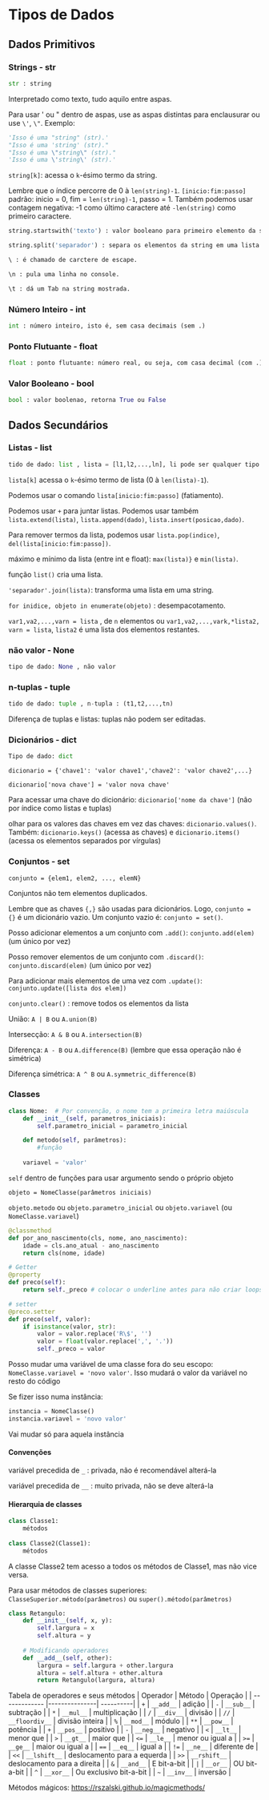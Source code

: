# Tipos de Dados
## Dados Primitivos

### Strings - str

```python
str : string
```
Interpretado como texto, tudo aquilo entre aspas.

Para usar ' ou " dentro de aspas, use as aspas distintas para enclausurar ou use `\'`, `\"`.
Exemplo: 
```python
'Isso é uma "string" (str).'
"Isso é uma 'string' (str)."
"Isso é uma \"string\" (str)."
'Isso é uma \'string\' (str).'
```
`string[k]`: acessa o `k`-ésimo termo da string. 

Lembre que o índice percorre de 0 à `len(string)-1`. `[inicio:fim:passo]` padrão: inicio = 0, fim = `len(string)-1`, passo = 1. Também podemos usar contagem negativa: -1 como último caractere até `-len(string)` como primeiro caractere.
```python
string.startswith('texto') : valor booleano para primeiro elemento da string.

string.split('separador') : separa os elementos da string em uma lista.

\ : é chamado de carctere de escape.

\n : pula uma linha no console.

\t : dá um Tab na string mostrada.
```
	
### Número Inteiro - int
```python	
int : número inteiro, isto é, sem casa decimais (sem .)
```
### Ponto Flutuante - float
```python
float : ponto flutuante: número real, ou seja, com casa decimal (com .)
```
### Valor Booleano - bool
```python
bool : valor boolenao, retorna True ou False
```

## Dados Secundários
	
### Listas - list
```python
tido de dado: list , lista = [l1,l2,...,ln], li pode ser qualquer tipo de dado.
```
`lista[k]` acessa o `k`-ésimo termo de lista (0 à `len(lista)-1`).

Podemos usar o comando `lista[inicio:fim:passo]` (fatiamento).

Podemos usar `+` para juntar listas. Podemos usar também `lista.extend(lista)`, `lista.append(dado)`, `lista.insert(posicao,dado)`.

Para remover termos da lista, podemos usar `lista.pop(indice)`, `del(lista[inicio:fim:passo])`.

máximo e mínimo da lista (entre int e float): `max(lista)}` e `min(lista)`.

função `list()` cria uma lista.

`'separador'.join(lista)`: transforma uma lista em uma string.

`for inidice, objeto in enumerate(objeto)` : desempacotamento. 

`var1,va2,...,varn = lista` , de `n` elementos ou `var1,va2,...,vark,*lista2, varn = lista`, `lista2` é uma lista dos elementos restantes.

### não valor - None
```python
tipo de dado: None , não valor
```
### n-tuplas - tuple
```python
tido de dado: tuple , n-tupla : (t1,t2,...,tn)
```
Diferença de tuplas e listas: tuplas não podem ser editadas.

### Dicionários - dict
```python
Tipo de dado: dict
```
`dicionario = {'chave1': 'valor chave1','chave2': 'valor chave2',...}`

`dicionario['nova chave'] = 'valor nova chave'`

Para acessar uma chave do dicionário: `dicionario['nome da chave']` (não por índice como listas e tuplas)

olhar para os valores das chaves em vez das chaves: `dicionario.values()`. Também: `dicionario.keys()` (acessa as chaves) e `dicionario.items()` (acessa os elementos separados por vírgulas)
	
### Conjuntos - set
	
`conjunto = {elem1, elem2, ..., elemN}`

Conjuntos não tem elementos duplicados.

Lembre que as chaves `{,}` são usadas para dicionários. Logo, `conjunto = {}` é um dicionário vazio. Um conjunto vazio é: `conjunto = set()`.

Posso adicionar elementos a um conjunto com `.add()`: `conjunto.add(elem)` (um único por vez)

Posso remover elementos de um conjunto com `.discard()`: `conjunto.discard(elem)` (um único por vez)

Para adicionar mais elementos de uma vez com `.update()`: `conjunto.update([lista dos elem])`

`conjunto.clear()` : remove todos os elementos da lista

União: `A | B` ou `A.union(B)`

Intersecção: `A & B` ou `A.intersection(B)`

Diferença: `A - B` ou `A.difference(B)` (lembre que essa operação não é simétrica)

Diferença simétrica: `A ^ B` ou `A.symmetric_difference(B)`
	
### Classes
```python
class Nome:  # Por convenção, o nome tem a primeira letra maiúscula
	def __init__(self, parametros_iniciais):
		self.parametro_inicial = parametro_inicial

	def metodo(self, parâmetros):
		#função
	
	variavel = 'valor'
```
`self` dentro de funções para usar argumento sendo o próprio objeto

`objeto = NomeClasse(parâmetros iniciais)`

`objeto.metodo` ou `objeto.parametro_inicial` ou `objeto.variavel` (ou `NomeClasse.variavel`)
```python	
@classmethod
def por_ano_nascimento(cls, nome, ano_nascimento):
	idade = cls.ano_atual - ano_nascimento
	return cls(nome, idade)
```
```python
# Getter
@property
def preco(self):
	return self._preco # colocar o underline antes para não criar loops no código
```
```python
# setter
@preco.setter
def preco(self, valor):
	if isinstance(valor, str):
		valor = valor.replace('R\$', '')
		valor = float(valor.replace(',', '.'))
		self._preco = valor
```
Posso mudar uma variável de uma classe fora do seu escopo: `NomeClasse.variavel = 'novo valor'`. Isso mudará o valor da variável no resto do código

Se fizer isso numa instância: 
```python
instancia = NomeClasse()
instancia.variavel = 'novo valor'
```
Vai mudar só para aquela instância
	
#### Convenções

variável precedida de `_` : privada, não é recomendável alterá-la

variável precedida de `__` : muito privada, não se deve alterá-la
	
#### Hierarquia de classes
```python
class Classe1:
	métodos
	
class Classe2(Classe1):
	métodos
```
A classe Classe2 tem acesso a todos os métodos de Classe1, mas não vice versa.

Para usar métodos de classes superiores: `ClasseSuperior.método(parâmetros)` ou `super().método(parâmetros)`
```python
class Retangulo:
	def __init__(self, x, y):
		self.largura = x
		self.altura = y
	
	# Modificando operadores
	def __add__(self, other):
		largura = self.largura + other.largura
		altura = self.altura + other.altura
		return Retangulo(largura, altura)
```

Tabela de operadores e seus métodos
| Operador      | Método        | Operação  |
| ------------- |---------------| ----------|
| `+` | `__add__` | adição |
| `-` | `__sub__` | subtração |
| `*` | `__mul__` | multiplicação |
| `/` | `__div__` | divisão |
| `//` | `__floordiv__` | divisão inteira |
| `%` | `__mod__` | módulo |
| `**` | `__pow__` | potência |
| `+` | `__pos__` | positivo |
| `-` | `__neg__` | negativo |
| `<` | `__lt__` | menor que |
| `>` | `__gt__` | maior que |
| `<=` | `__le__` | menor ou igual a |
| `>=` | `__ge__` | maior ou igual a |
| `==` | `__eq__` | igual a |
| `!=` | `__ne__` | diferente de |
| `<<` | `__lshift__` | deslocamento para a equerda |
| `>>` | `__rshift__` | deslocamento para a direita |
| `&` | `__and__` | E bit-a-bit |
| `|` | `__or__` | OU bit-a-bit |
| `^` | `__xor__` | Ou exclusivo bit-a-bit |
| `~` | `__inv__` | inversão |
	
Métodos mágicos: https://rszalski.github.io/magicmethods/
	